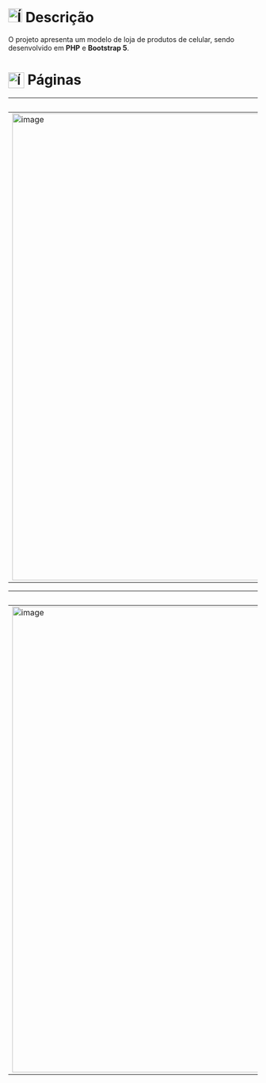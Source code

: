 # <img src="https://github.com/user-attachments/assets/caabfdf0-0f9e-44a3-8200-c6579fe87887" alt="Ícone de descrição" width="28"> Descrição
O projeto apresenta um modelo de loja de produtos de celular, sendo desenvolvido em **PHP** e **Bootstrap 5**.

# <sub><img src="https://img.icons8.com/?size=100&id=104329&format=png&color=000000" alt="Ícone de página" width="32"></sub> Páginas
| Login |
| -------- |
| <img width="1914" height="942" alt="image" src="https://github.com/user-attachments/assets/3424f6c9-b9b5-4991-be55-1130694e874b" /> |

| Consulta & Cadastro |
| ------------------- |
| <img width="1914" height="940" alt="image" src="https://github.com/user-attachments/assets/47d178c6-f84d-46ca-9036-65d7e2f8011e" /> |
